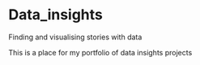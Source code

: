 # Data_insights
Finding and visualising stories with data

This is a place for my portfolio of data insights projects
